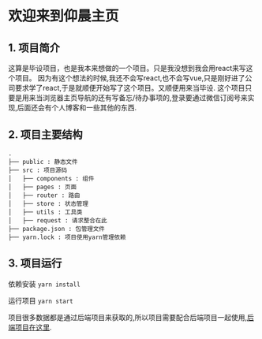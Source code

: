 # 欢迎来到仰晨主页
## 1. 项目简介
这算是毕设项目，也是我本来想做的一个项目。只是我没想到我会用react来写这个项目。
因为有这个想法的时候,我还不会写react,也不会写vue,只是刚好进了公司要求学了react,于是就顺便开始写了这个项目。又顺便用来当毕设.
这个项目只要是用来当浏览器主页导航的还有写备忘/待办事项的,登录要通过微信订阅号来实现,后面还会有个人博客和一些其他的东西.

## 2. 项目主要结构
```
.                                                                                                                                                                                                                
├── public : 静态文件  
├── src : 项目源码
│   ├── components : 组件
│   ├── pages : 页面
│   ├── router : 路由
│   ├── store : 状态管理
│   ├── utils : 工具类   
│   ├── request : 请求整合在此
├── package.json : 包管理文件
├── yarn.lock : 项目使用yarn管理依赖  
```
## 3. 项目运行
依赖安装
`yarn install`

运行项目
`yarn start`

项目很多数据都是通过后端项目来获取的,所以项目需要配合后端项目一起使用,[后端项目在这里](https://gitee.com/yc556/yc-page).
